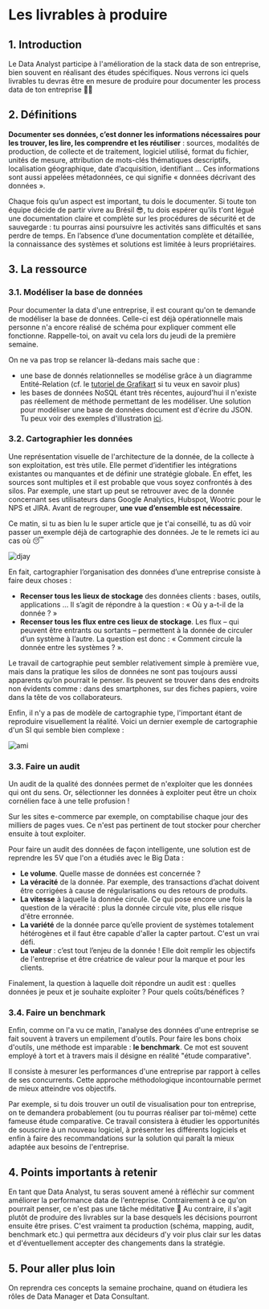 # Les livrables à produire

## 1. Introduction
Le Data Analyst participe à l'amélioration de la stack data de son entreprise, bien souvent en réalisant des études spécifiques. Nous verrons ici quels livrables tu devras être en mesure de produire pour documenter les process data de ton entreprise 📂📂

## 2. Définitions
**Documenter ses données, c’est donner les informations nécessaires pour les trouver, les lire, les comprendre et les réutiliser** : sources, modalités de production, de collecte et de traitement, logiciel utilisé, format du fichier, unités de mesure, attribution de mots-clés thématiques descriptifs, localisation géographique, date d’acquisition, identifiant … Ces informations sont aussi appelées métadonnées, ce qui signifie « données décrivant des données ».

Chaque fois qu’un aspect est important, tu dois le documenter. Si toute ton équipe décide de partir vivre au Brésil 😎, tu dois espérer qu’ils t'ont légué une documentation claire et complète sur les procédures de sécurité et de sauvegarde : tu pourras ainsi poursuivre les activités sans difficultés et sans perdre de temps. En l’absence d’une documentation complète et détaillée, la connaissance des systèmes et solutions est limitée à leurs propriétaires.

## 3. La ressource

### 3.1. Modéliser la base de données
Pour documenter la data d'une entreprise, il est courant qu'on te demande de modéliser la base de données. Celle-ci est déjà opérationnelle mais personne n'a encore réalisé de schéma pour expliquer comment elle fonctionne. Rappelle-toi, on avait vu cela lors du jeudi de la première semaine. 

On ne va pas trop se relancer là-dedans mais sache que : 
- une base de donnés relationnelles se modélise grâce à un diagramme Entité-Relation (cf. le [tutoriel de Grafikart](https://grafikart.fr/tutoriels/modeliser-base-de-donnee-75) si tu veux en savoir plus)
- les bases de données NoSQL étant très récentes, aujourd'hui il n'existe pas réellement de méthode permettant de les modéliser. Une solution pour modéliser une base de données document est d'écrire du JSON. Tu peux voir des exemples d'illustration [ici](https://stph.scenari-community.org/bdd/0/co/nos03.html).

### 3.2. Cartographier les données
Une représentation visuelle de l'architecture de la donnée, de la collecte à son exploitation, est très utile. Elle permet d’identifier les intégrations existantes ou manquantes et de définir une stratégie globale. En effet, les sources sont multiples et il est probable que vous soyez confrontés à des silos. Par exemple, une start up peut se retrouver avec de la donnée concernant ses utilisateurs dans Google Analytics, Hubspot, Wootric pour le NPS et JIRA. Avant de regrouper, **une vue d’ensemble est nécessaire**.

Ce matin, si tu as bien lu le super article que je t'ai conseillé, tu as dû voir passer un exemple déjà de cartographie des données. Je te le remets ici au cas où 😴

![djay](https://www.followtribes.io/wp-content/uploads/2021/03/image-1.png)

En fait, cartographier l’organisation des données d’une entreprise consiste à faire deux choses :
- **Recenser tous les lieux de stockage** des données clients : bases, outils, applications … Il s’agit de répondre à la question : « Où y a-t-il de la donnée ? »
- **Recenser tous les flux entre ces lieux de stockage**. Les flux – qui peuvent être entrants ou sortants – permettent à la donnée de circuler d’un système à l’autre. La question est donc : « Comment circule la donnée entre les systèmes ? ».

Le travail de cartographie peut sembler relativement simple à première vue, mais dans la pratique les silos de données ne sont pas toujours aussi apparents qu’on pourrait le penser. Ils peuvent se trouver dans des endroits non évidents comme : dans des smartphones, sur des fiches papiers, voire dans la tête de vos collaborateurs.

Enfin, il n'y a pas de modèle de cartographie type, l'important étant de reproduire visuellement la réalité. Voici un dernier exemple de cartographie d'un SI qui semble bien complexe : 

![ami](https://www.custup.com/wp-content/webp-express/webp-images/uploads/2019/01/cartographie-donnees.png.webp)


### 3.3. Faire un audit
Un audit de la qualité des données permet de n'exploiter que les données qui ont du sens. Or, sélectionner les données à exploiter peut être un choix cornélien face à une telle profusion !

Sur les sites e-commerce par exemple, on comptabilise chaque jour des milliers de pages vues. Ce n'est pas pertinent de tout stocker pour chercher ensuite à tout exploiter. 

Pour faire un audit des données de façon intelligente, une solution est de reprendre les 5V que l'on a étudiés avec le Big Data : 
- **Le volume**. Quelle masse de données est concernée ?
- **La véracité** de la donnée. Par exemple, des transactions d’achat doivent être corrigées à cause de régularisations ou des retours de produits.
- **La vitesse** à laquelle la donnée circule. Ce qui pose encore une fois la question de la véracité : plus la donnée circule vite, plus elle risque d'être erronnée.
- **La variété** de la donnée parce qu’elle provient de systèmes totalement hétérogènes et il faut être capable d'aller la capter partout. C'est un vrai défi.
- **La valeur** : c’est tout l’enjeu de la donnée ! Elle doit remplir les objectifs de l'entreprise et être créatrice de valeur pour la marque et pour les clients.

Finalement, la question à laquelle doit répondre un audit est : quelles données je peux et je souhaite exploiter ? Pour quels coûts/bénéfices ? 

### 3.4. Faire un benchmark
Enfin, comme on l'a vu ce matin, l'analyse des données d'une entreprise se fait souvent à travers un empilement d'outils. Pour faire les bons choix d'outils, une méthode est imparable : **le benchmark**. Ce mot est souvent employé à tort et à travers mais il désigne en réalité "étude comparative". 

Il consiste à mesurer les performances d'une entreprise par rapport à celles de ses concurrents. Cette approche méthodologique incontournable permet de mieux atteindre vos objectifs.

Par exemple, si tu dois trouver un outil de visualisation pour ton entreprise, on te demandera probablement (ou tu pourras réaliser par toi-même) cette fameuse étude comparative. Ce travail consistera à étudier les opportunités de souscrire à un nouveau logiciel, à présenter les différents logiciels et enfin à faire des recommandations sur la solution qui paraît la mieux adaptée aux besoins de l'entreprise.

## 4. Points importants à retenir
En tant que Data Analyst, tu seras souvent amené à réfléchir sur comment améliorer la performance data de l'entreprise. Contrairement à ce qu'on pourrait penser, ce n'est pas une tâche méditative 🙏 Au contraire, il s'agit plutôt de produire des livrables sur la base desquels les décisions pourront ensuite être prises. C'est vraiment ta production (schéma, mapping, audit, benchmark etc.) qui permettra aux décideurs d'y voir plus clair sur les datas et d'éventuellement accepter des changements dans la stratégie.

## 5. Pour aller plus loin
On reprendra ces concepts la semaine prochaine, quand on étudiera les rôles de Data Manager et Data Consultant.

